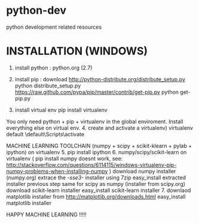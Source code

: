 python-dev
==========

python development related resources

INSTALLATION  (WINDOWS)
============================

1. install python :
    python.org (2.7)

2. install pip :
    download http://python-distribute.org/distribute_setup.py
    python distribute_setup.py
    https://raw.github.com/pypa/pip/master/contrib/get-pip.py
    python get-pip.py

3. install virtual env
    pip install virtualenv

You only need python + pip + virtualenv in the global enviroment. 
Install everything else on virtual env.
4. create and activate a virtualenv)
    virtualenv default
    \default\Scripts\activate

MACHINE LEARNING TOOLCHAIN (numpy + scipy + scikit-klearn + pylab + ipython) on virtualenv
5. pip install ipython
6. numpy/scipy/scikit-learn on virtualenv
   ( pip install numpy doesnt work, see:
   http://stackoverflow.com/questions/6114115/windows-virtualenv-pip-numpy-problems-when-installing-numpy )
    download numpy installer (numpy.org)
    extrace the *-sse3-* installer using 7zip
    easy_install extracted installer previous step
    same for scipy as numpy (installer from scipy.org)
    download scikit-learn installer
    easy_install scikit-learn installer
7. downlaod matplotlib installer from http://matplotlib.org/downloads.html
   easy_install matplotlib installer



HAPPY MACHINE LEARNING !!!!!
